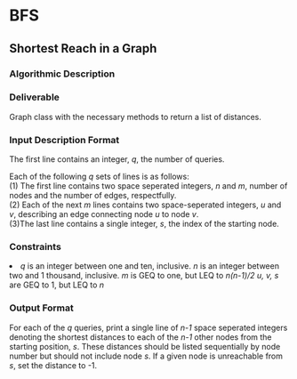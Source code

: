 # BFS
## Shortest Reach in a Graph

### Algorithmic Description

### Deliverable

Graph class with the necessary methods to return a list of distances.

### Input Description Format

The first line contains an integer, <em>q</em>, the number of queries.

Each of the following <em>q</em> sets of lines is as follows:<br>
(1) The first line contains two space seperated integers, <em>n</em> and <em>m</em>,
number of nodes and the number of edges, respectfully.<br>
(2) Each of the next <em>m</em> lines contains two space-seperated integers, <em>u</em> and <em>v</em>,
describing an edge connecting node <em>u</em> to node <em>v</em>.<br>
(3)The last line contains a single integer, <em>s</em>, the index of the starting node.<br>

### Constraints
<li>
<item><em>q</em> is an integer between one and ten, inclusive.</item>
<item><em>n</em> is an integer between two and 1 thousand, inclusive.</item>
<item><em>m</em> is GEQ to one, but LEQ to <em>n(n-1)/2</em></item>
<item><em>u, v, s</em> are GEQ to 1, but LEQ to <em>n</em></item>
</li>

### Output Format

For each of the <em>q</em> queries, print a single line of <em>n-1</em> space seperated integers denoting the 
shortest distances to each of the <em>n-1</em> other nodes from the starting position, <em>s</em>. These distances 
should be listed sequentially by node number but should not include node <em>s</em>. If a given node is unreachable 
from <em>s</em>, set the distance to -1. 
